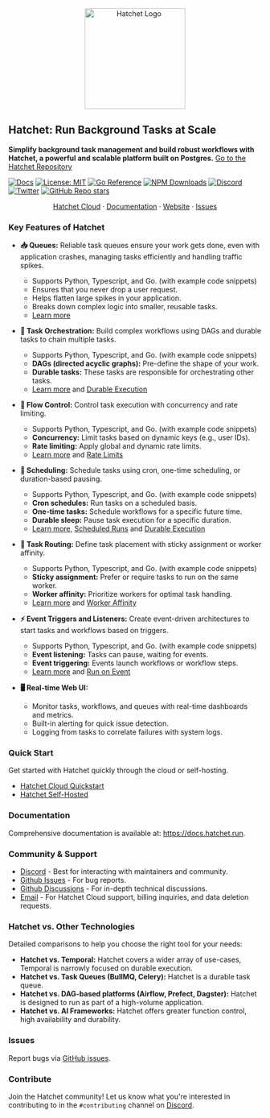 <div align="center">
<a href ="https://hatchet.run?utm_source=github&utm_campaign=readme">
<picture>
  <source media="(prefers-color-scheme: dark)" srcset="./frontend/docs/public/hatchet_logo.png">
  <img width="200" alt="Hatchet Logo" src="./frontend/docs/public/hatchet_logo_light.png">
</picture>
</a>
</div>

## Hatchet: Run Background Tasks at Scale

**Simplify background task management and build robust workflows with Hatchet, a powerful and scalable platform built on Postgres.**  [Go to the Hatchet Repository](https://github.com/hatchet-dev/hatchet)

[![Docs](https://img.shields.io/badge/docs-docs.hatchet.run-3F16E4)](https://docs.hatchet.run)
[![License: MIT](https://img.shields.io/badge/License-MIT-purple.svg)](https://opensource.org/licenses/MIT)
[![Go Reference](https://pkg.go.dev/badge/github.com/hatchet-dev/hatchet.svg)](https://pkg.go.dev/github.com/hatchet-dev/hatchet)
[![NPM Downloads](https://img.shields.io/npm/dm/%40hatchet-dev%2Ftypescript-sdk)](https://www.npmjs.com/package/@hatchet-dev/typescript-sdk)
[![Discord](https://img.shields.io/discord/1088927970518909068?style=social&logo=discord)](https://hatchet.run/discord)
[![Twitter](https://img.shields.io/twitter/url/https/twitter.com/hatchet-dev.svg?style=social&label=Follow%20%40hatchet-dev)](https://twitter.com/hatchet_dev)
[![GitHub Repo stars](https://img.shields.io/github/stars/hatchet-dev/hatchet?style=social)](https://github.com/hatchet-dev/hatchet)

  <p align="center">
    <a href="https://cloud.onhatchet.run">Hatchet Cloud</a>
    ·
    <a href="https://docs.hatchet.run">Documentation</a>
    ·
    <a href="https://hatchet.run">Website</a>
    ·
    <a href="https://github.com/hatchet-dev/hatchet/issues">Issues</a>
  </p>

### Key Features of Hatchet

*   **📥 Queues:** Reliable task queues ensure your work gets done, even with application crashes, managing tasks efficiently and handling traffic spikes.
    *   Supports Python, Typescript, and Go. (with example code snippets)
    *   Ensures that you never drop a user request.
    *   Helps flatten large spikes in your application.
    *   Breaks down complex logic into smaller, reusable tasks.
    *   [Learn more](https://docs.hatchet.run/home/your-first-task)

*   **🎻 Task Orchestration:** Build complex workflows using DAGs and durable tasks to chain multiple tasks.
    *   Supports Python, Typescript, and Go. (with example code snippets)
    *   **DAGs (directed acyclic graphs):** Pre-define the shape of your work.
    *   **Durable tasks:** These tasks are responsible for orchestrating other tasks.
    *   [Learn more](https://docs.hatchet.run/home/dags) and [Durable Execution](https://docs.hatchet.run/home/durable-execution)

*   **🚦 Flow Control:** Control task execution with concurrency and rate limiting.
    *   Supports Python, Typescript, and Go. (with example code snippets)
    *   **Concurrency:** Limit tasks based on dynamic keys (e.g., user IDs).
    *   **Rate limiting:** Apply global and dynamic rate limits.
    *   [Learn more](https://docs.hatchet.run/home/concurrency) and [Rate Limits](https://docs.hatchet.run/home/rate-limits)

*   **📅 Scheduling:** Schedule tasks using cron, one-time scheduling, or duration-based pausing.
    *   Supports Python, Typescript, and Go. (with example code snippets)
    *   **Cron schedules:** Run tasks on a scheduled basis.
    *   **One-time tasks:** Schedule workflows for a specific future time.
    *   **Durable sleep:** Pause task execution for a specific duration.
    *   [Learn more](https://docs.hatchet.run/home/cron-runs), [Scheduled Runs](https://docs.hatchet.run/home/scheduled-runs) and [Durable Execution](https://docs.hatchet.run/home/durable-execution)

*   **🚏 Task Routing:** Define task placement with sticky assignment or worker affinity.
    *   Supports Python, Typescript, and Go. (with example code snippets)
    *   **Sticky assignment:** Prefer or require tasks to run on the same worker.
    *   **Worker affinity:** Prioritize workers for optimal task handling.
    *   [Learn more](https://docs.hatchet.run/home/sticky-assignment) and [Worker Affinity](https://docs.hatchet.run/home/worker-affinity)

*   **⚡️ Event Triggers and Listeners:** Create event-driven architectures to start tasks and workflows based on triggers.
    *   Supports Python, Typescript, and Go. (with example code snippets)
    *   **Event listening:** Tasks can pause, waiting for events.
    *   **Event triggering:** Events launch workflows or workflow steps.
    *   [Learn more](https://docs.hatchet.run/home/durable-execution) and [Run on Event](https://docs.hatchet.run/home/run-on-event)

*   **🖥️ Real-time Web UI:**
    *   Monitor tasks, workflows, and queues with real-time dashboards and metrics.
    *   Built-in alerting for quick issue detection.
    *   Logging from tasks to correlate failures with system logs.

### Quick Start

Get started with Hatchet quickly through the cloud or self-hosting.

*   [Hatchet Cloud Quickstart](https://docs.hatchet.run/home/hatchet-cloud-quickstart)
*   [Hatchet Self-Hosted](https://docs.hatchet.run/self-hosting)

### Documentation

Comprehensive documentation is available at: https://docs.hatchet.run.

### Community & Support

*   [Discord](https://discord.gg/ZMeUafwH89) - Best for interacting with maintainers and community.
*   [Github Issues](https://github.com/hatchet-dev/hatchet/issues) - For bug reports.
*   [Github Discussions](https://github.com/hatchet-dev/hatchet/discussions) - For in-depth technical discussions.
*   [Email](mailto:contact@hatchet.run) - For Hatchet Cloud support, billing inquiries, and data deletion requests.

### Hatchet vs. Other Technologies

Detailed comparisons to help you choose the right tool for your needs:

*   **Hatchet vs. Temporal:** Hatchet covers a wider array of use-cases, Temporal is narrowly focused on durable execution.
*   **Hatchet vs. Task Queues (BullMQ, Celery):** Hatchet is a durable task queue.
*   **Hatchet vs. DAG-based platforms (Airflow, Prefect, Dagster):** Hatchet is designed to run as part of a high-volume application.
*   **Hatchet vs. AI Frameworks:** Hatchet offers greater function control, high availability and durability.

### Issues

Report bugs via [GitHub issues](https://github.com/hatchet-dev/hatchet/issues).

### Contribute

Join the Hatchet community! Let us know what you're interested in contributing to in the `#contributing` channel on [Discord](https://discord.gg/ZMeUafwH89).